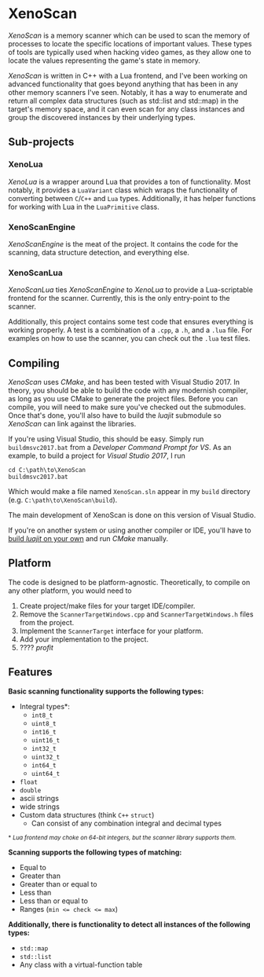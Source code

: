 # XenoScan
*XenoScan* is a memory scanner which can be used to scan the memory of processes to locate the specific locations of important values. These types of tools are typically used when hacking video games, as they allow one to locate the values representing the game's state in memory.

*XenoScan* is written in C++ with a Lua frontend, and I've been working on advanced functionality that goes beyond anything that has been in any other memory scanners I've seen. Notably, it has a way to enumerate and return all complex data structures (such as std::list and std::map) in the target's memory space, and it can even scan for any class instances and group the discovered instances by their underlying types.

## Sub-projects

### XenoLua
*XenoLua* is a wrapper around Lua that provides a ton of functionality. Most notably, it provides a `LuaVariant` class which wraps the functionality of converting between `C`/`C++` and `Lua` types. Additionally, it has helper functions for working with Lua in the `LuaPrimitive` class.

### XenoScanEngine
*XenoScanEngine* is the meat of the project. It contains the code for the scanning, data structure detection, and everything else.

### XenoScanLua
*XenoScanLua* ties *XenoScanEngine* to *XenoLua* to provide a Lua-scriptable frontend for the scanner. Currently, this is the only entry-point to the scanner.

Additionally, this project contains some test code that ensures everything is working properly. A test is a combination of a `.cpp`, a `.h`, and a `.lua` file. For examples on how to use the scanner, you can check out the `.lua` test files.

## Compiling
*XenoScan* uses *CMake*, and has been tested with Visual Studio 2017. In theory, you should be able to build the code with any modernish compiler, as long as you use CMake to generate the project files. Before you can compile, you will need to make sure you've checked out the submodules. Once that's done, you'll also have to build the *luajit* submodule so *XenoScan* can link against the libraries.

If you're using Visual Studio, this should be easy. Simply run `buildmsvc2017.bat` from a *Developer Command Prompt for VS*. As an example, to build a project for *Visual Studio 2017*, I run

```
cd C:\path\to\XenoScan
buildmsvc2017.bat
```
Which would make a file named `XenoScan.sln` appear in my `build` directory (e.g. `C:\path\to\XenoScan\build`).

The main development of XenoScan is done on this version of Visual Studio.

If you're on another system or using another compiler or IDE, you'll have to [build *luajit* on your own](http://luajit.org/install.html) and run *CMake* manually.

## Platform
The code is designed to be platform-agnostic. Theoretically, to compile on any other platform, you would need to

1. Create project/make files for your target IDE/compiler.
2. Remove the `ScannerTargetWindows.cpp` and `ScannerTargetWindows.h` files from the project.
3. Implement the `ScannerTarget` interface for your platform.
4. Add your implementation to the project.
5. ???? *profit*

## Features
**Basic scanning functionality supports the following types:**
- Integral types\*:
    - `int8_t`
    - `uint8_t`
    - `int16_t`
    - `uint16_t`
    - `int32_t`
    - `uint32_t`
    - `int64_t`
    - `uint64_t`
- `float`
- `double`
- ascii strings
- wide strings
- Custom data structures (think `C++` `struct`)
    - Can consist of any combination integral and decimal types

<sub>\* *Lua frontend may choke on 64-bit integers, but the scanner library supports them.*</sub>

**Scanning supports the following types of matching:**
- Equal to
- Greater than
- Greater than or equal to
- Less than
- Less than or equal to
- Ranges (`min <= check <= max`)


**Additionally, there is functionality to detect all instances of the following types:**
- `std::map`
- `std::list`
- Any class with a virtual-function table
